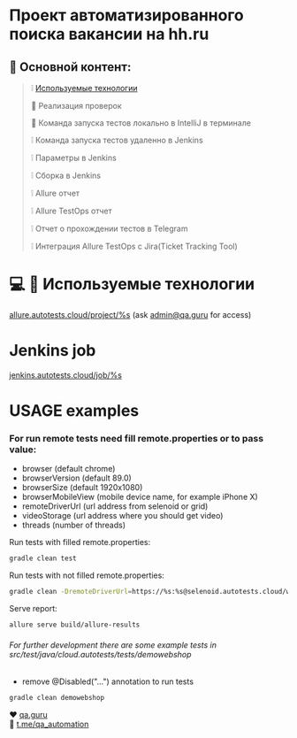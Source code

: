 # Проект автоматизированного поиска вакансии на hh.ru
## :bookmark_tabs: Основной контент: 
> :grey_exclamation: [Используемые технологии](#computer-используемые-технологии)
> 
> :radio_button: Реализация проверок
> 
> :radio_button: Команда запуска тестов локально в IntelliJ в терминале
> 
> :grey_exclamation: Команда запуска тестов удаленно в Jenkins 
> 
> :grey_exclamation: Параметры в Jenkins
> 
> :grey_exclamation: Сборка в Jenkins
> 
> :grey_exclamation: Allure отчет
> 
> :grey_exclamation: Allure TestOps отчет
> 
> :grey_exclamation: Отчет о прохождении тестов в Telegram
> 
> :grey_exclamation: Интеграция Allure TestOps с Jira(Ticket Tracking Tool)
 
# :computer: :mag_right: Используемые технологии

<a target="_blank" href="https://allure.autotests.cloud/project/%s">allure.autotests.cloud/project/%s</a> (ask admin@qa.guru for access)

# Jenkins job
<a target="_blank" href="https://jenkins.autotests.cloud/job/%s">jenkins.autotests.cloud/job/%s</a>


# USAGE examples

### For run remote tests need fill remote.properties or to pass value:

* browser (default chrome)
* browserVersion (default 89.0)
* browserSize (default 1920x1080)
* browserMobileView (mobile device name, for example iPhone X)
* remoteDriverUrl (url address from selenoid or grid)
* videoStorage (url address where you should get video)
* threads (number of threads)


Run tests with filled remote.properties:
```bash
gradle clean test
```

Run tests with not filled remote.properties:
```bash
gradle clean -DremoteDriverUrl=https://%s:%s@selenoid.autotests.cloud/wd/hub/ -DvideoStorage=https://selenoid.autotests.cloud/video/ -Dthreads=1 test
```

Serve report:
```bash
allure serve build/allure-results
```


###### For further development there are some example tests in src/test/java/cloud.autotests/tests/demowebshop
* remove @Disabled("...") annotation to run tests
```bash
gradle clean demowebshop
```

:heart: <a target="_blank" href="https://qa.guru">qa.guru</a><br/>
:blue_heart: <a target="_blank" href="https://t.me/qa_automation">t.me/qa_automation</a>
